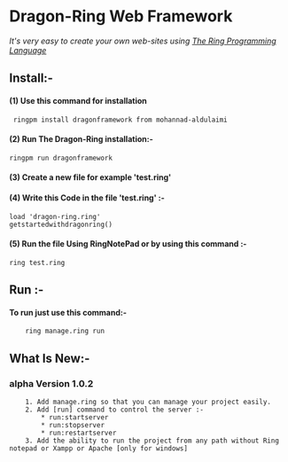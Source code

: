 # Dragon-Ring Web Framework
_It's very easy to create your own web-sites using [The Ring Programming Language](http://ring-lang.net)_

## Install:-
#### (1) Use this command for installation 
	 ringpm install dragonframework from mohannad-aldulaimi
#### (2) Run The Dragon-Ring installation:-
	ringpm run dragonframework
#### (3) Create a new file for example 'test.ring'

#### (4) Write this Code in the file 'test.ring' :-
	load 'dragon-ring.ring'
	getstartedwithdragonring() 
#### (5) Run the file Using RingNotePad or by using this command :-
	ring test.ring

## Run :-
#### To run just use this command:-
		ring manage.ring run
## What Is New:-
### alpha Version 1.0.2
		1. Add manage.ring so that you can manage your project easily.
		2. Add [run] command to control the server :-
			* run:startserver
			* run:stopserver
			* run:restartserver 
		3. Add the ability to run the project from any path without Ring notepad or Xampp or Apache [only for windows]
